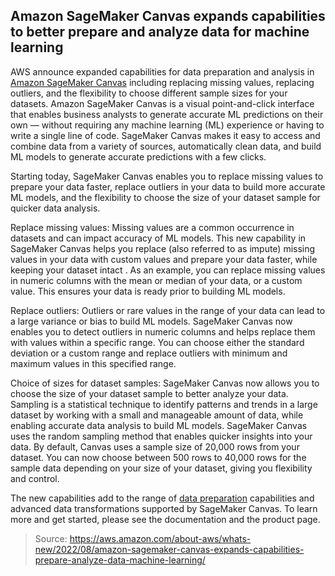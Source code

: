 ## Amazon SageMaker Canvas expands capabilities to better prepare and analyze data for machine learning

AWS announce expanded capabilities for data preparation and analysis in [Amazon SageMaker Canvas](https://aws.amazon.com/sagemaker/canvas/) including replacing missing values, replacing outliers, and the flexibility to choose different sample sizes for your datasets. Amazon SageMaker Canvas is a visual point-and-click interface that enables business analysts to generate accurate ML predictions on their own — without requiring any machine learning (ML) experience or having to write a single line of code. SageMaker Canvas makes it easy to access and combine data from a variety of sources, automatically clean data, and build ML models to generate accurate predictions with a few clicks.

Starting today, SageMaker Canvas enables you to replace missing values to prepare your data faster, replace outliers in your data to build more accurate ML models, and the flexibility to choose the size of your dataset sample for quicker data analysis.

Replace missing values: Missing values are a common occurrence in datasets and can impact accuracy of ML models. This new capability in SageMaker Canvas helps you replace (also referred to as impute) missing values in your data with custom values and prepare your data faster, while keeping your dataset intact . As an example, you can replace missing values in numeric columns with the mean or median of your data, or a custom value. This ensures your data is ready prior to building ML models.

Replace outliers: Outliers or rare values in the range of your data can lead to a large variance or bias to build ML models. SageMaker Canvas now enables you to detect outliers in numeric columns and helps replace them with values within a specific range. You can choose either the standard deviation or a custom range and replace outliers with minimum and maximum values in this specified range.

Choice of sizes for dataset samples: SageMaker Canvas now allows you to choose the size of your dataset sample to better analyze your data. Sampling is a statistical technique to identify patterns and trends in a large dataset by working with a small and manageable amount of data, while enabling accurate data analysis to build ML models. SageMaker Canvas uses the random sampling method that enables quicker insights into your data. By default, Canvas uses a sample size of 20,000 rows from your dataset. You can now choose between 500 rows to 40,000 rows for the sample data depending on your size of your dataset, giving you flexibility and control. 

The new capabilities add to the range of [data preparation](https://docs.aws.amazon.com/sagemaker/latest/dg/canvas-prepare-data.html) capabilities and advanced data transformations supported by SageMaker Canvas. To learn more and get started, please see the documentation and the product page.

> Source: https://aws.amazon.com/about-aws/whats-new/2022/08/amazon-sagemaker-canvas-expands-capabilities-prepare-analyze-data-machine-learning/